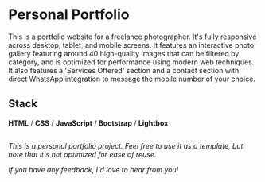 # Personal Portfolio

This is a portfolio website for a freelance photographer. It's fully responsive across desktop, tablet, and mobile screens. It features an interactive photo gallery featuring around 40 high-quality images that can be filtered by category, and is optimized for performance using modern web techniques. It also features a 'Services Offered' section and a contact section with direct WhatsApp integration to message the mobile number of your choice.

## Stack

**HTML** / **CSS** / **JavaScript** / **Bootstrap** / **Lightbox**

##

_This is a personal portfolio project. Feel free to use it as a template, but note that it's not optimized for ease of reuse._

_If you have any feedback, I'd love to hear from you!_

